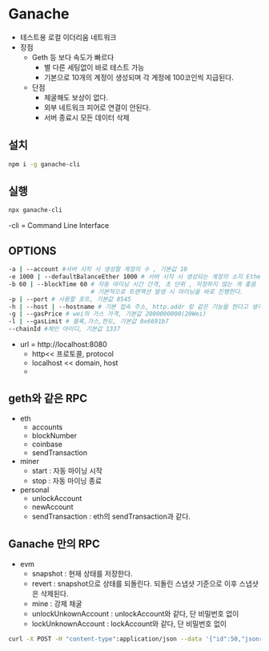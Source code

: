 # Ganache

- 테스트용 로컬 이더리움 네트워크
- 장점
  - Geth 등 보다 속도가 빠르다
    - 별 다른 세팅없이 바로 테스트 가능
    - 기본으로 10개의 계정이 생성되며 각 계정에 100코인씩 지급된다.
  - 단점
    - 체굴해도 보상이 없다.
    - 외부 네트워크 피어로 연결이 안된다.
    - 서버 종료시 모든 데이터 삭제

## 설치

```sh
npm i -g ganache-cli
```

## 실행

```sh
npx ganache-cli
```

-cli = Command Line Interface

## OPTIONS

```sh
-a | --account #서버 시작 시 생성할 계정의 수 , 기본값 10
-e 1000 | --defaultBalanceEther 1000 # 서버 시작 시 생성되는 계정의 소지 Ether, 기본값100
-b 60 | --blockTime 60 # 자동 마이닝 시간 간격, 초 단위 , 지정하지 않는 게 좋음
                       # 기본적으로 트랜잭션 발생 시 마이닝을 바로 진행한다.
-p | --port # 사용할 포트, 기본값 8545
-h | --host | --hostname # 기본 접속 주소, http.addr 랑 같은 기능을 한다고 생각하면 된다. 기본값 127.0.0.1
-g | --gasPrice # wei의 가스 가격, 기본값 2000000000(20Wei)
-l | --gasLimit # 블록,가스,한도, 기본값 0x6691b7
--chainId #체인 아이디, 기본값 1337
```

- url = http://localhost:8080
  - http<< 프로토콜, protocol
  - localhost << domain, host
  -

## geth와 같은 RPC

- eth
  - accounts
  - blockNumber
  - coinbase
  - sendTransaction
- miner
  - start : 자동 마이닝 시작
  - stop : 자동 마이닝 종료
- personal
  - unlockAccount
  - newAccount
  - sendTransaction : eth의 sendTransaction과 같다.

## Ganache 만의 RPC

- evm
  - snapshot : 현재 상태를 저장한다.
  - revert : snapshot으로 상태를 되돌린다. 되돌린 스냅샷 기준으로 이후 스냅샷은 삭제된다.
  - mine : 강제 채굴
  - unlockUnkownAccount : unlockAccount와 같다, 단 비밀번호 없이
  - lockUnknownAccount : lockAccount와 같다, 단 비밀번호 없이

```sh
curl -X POST -H "content-type":application/json --data '{"id":50,"jsonrpc":"2.0","method":"eth_sendTransaction","params":[{"from":"0x144B210CFD706A992726D58dB87075391f4Ab10a","to":"0x95952667767b2F3A3F712Bf5437dfBaD7189A320","value":"0x3B9ACA00","gas":"0x15f90","gasPrice":"0x4BAF0"}]}' http://localhost:8080
```
